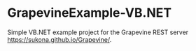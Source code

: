 # GrapevineExample-VB.NET
Simple VB.NET example project for the Grapevine REST server https://sukona.github.io/Grapevine/.
